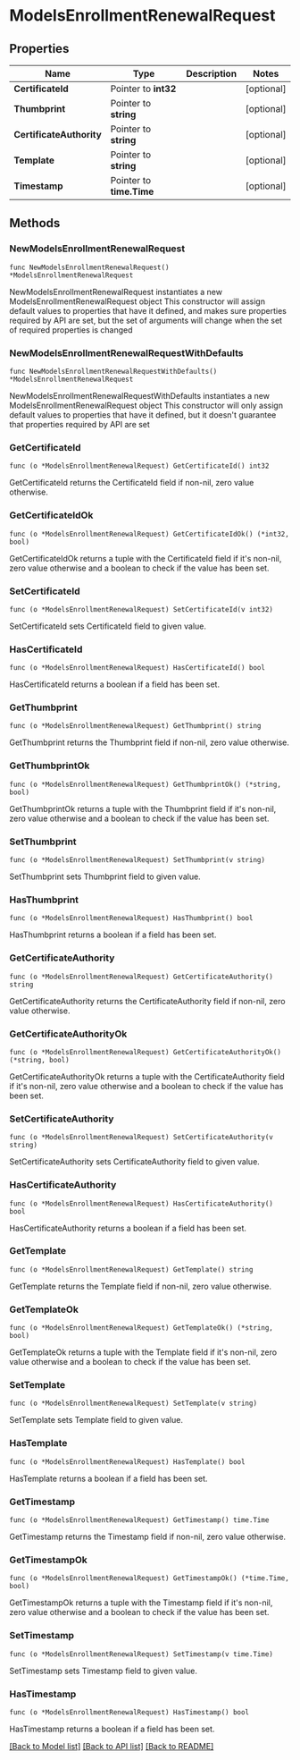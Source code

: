 # ModelsEnrollmentRenewalRequest

## Properties

Name | Type | Description | Notes
------------ | ------------- | ------------- | -------------
**CertificateId** | Pointer to **int32** |  | [optional] 
**Thumbprint** | Pointer to **string** |  | [optional] 
**CertificateAuthority** | Pointer to **string** |  | [optional] 
**Template** | Pointer to **string** |  | [optional] 
**Timestamp** | Pointer to **time.Time** |  | [optional] 

## Methods

### NewModelsEnrollmentRenewalRequest

`func NewModelsEnrollmentRenewalRequest() *ModelsEnrollmentRenewalRequest`

NewModelsEnrollmentRenewalRequest instantiates a new ModelsEnrollmentRenewalRequest object
This constructor will assign default values to properties that have it defined,
and makes sure properties required by API are set, but the set of arguments
will change when the set of required properties is changed

### NewModelsEnrollmentRenewalRequestWithDefaults

`func NewModelsEnrollmentRenewalRequestWithDefaults() *ModelsEnrollmentRenewalRequest`

NewModelsEnrollmentRenewalRequestWithDefaults instantiates a new ModelsEnrollmentRenewalRequest object
This constructor will only assign default values to properties that have it defined,
but it doesn't guarantee that properties required by API are set

### GetCertificateId

`func (o *ModelsEnrollmentRenewalRequest) GetCertificateId() int32`

GetCertificateId returns the CertificateId field if non-nil, zero value otherwise.

### GetCertificateIdOk

`func (o *ModelsEnrollmentRenewalRequest) GetCertificateIdOk() (*int32, bool)`

GetCertificateIdOk returns a tuple with the CertificateId field if it's non-nil, zero value otherwise
and a boolean to check if the value has been set.

### SetCertificateId

`func (o *ModelsEnrollmentRenewalRequest) SetCertificateId(v int32)`

SetCertificateId sets CertificateId field to given value.

### HasCertificateId

`func (o *ModelsEnrollmentRenewalRequest) HasCertificateId() bool`

HasCertificateId returns a boolean if a field has been set.

### GetThumbprint

`func (o *ModelsEnrollmentRenewalRequest) GetThumbprint() string`

GetThumbprint returns the Thumbprint field if non-nil, zero value otherwise.

### GetThumbprintOk

`func (o *ModelsEnrollmentRenewalRequest) GetThumbprintOk() (*string, bool)`

GetThumbprintOk returns a tuple with the Thumbprint field if it's non-nil, zero value otherwise
and a boolean to check if the value has been set.

### SetThumbprint

`func (o *ModelsEnrollmentRenewalRequest) SetThumbprint(v string)`

SetThumbprint sets Thumbprint field to given value.

### HasThumbprint

`func (o *ModelsEnrollmentRenewalRequest) HasThumbprint() bool`

HasThumbprint returns a boolean if a field has been set.

### GetCertificateAuthority

`func (o *ModelsEnrollmentRenewalRequest) GetCertificateAuthority() string`

GetCertificateAuthority returns the CertificateAuthority field if non-nil, zero value otherwise.

### GetCertificateAuthorityOk

`func (o *ModelsEnrollmentRenewalRequest) GetCertificateAuthorityOk() (*string, bool)`

GetCertificateAuthorityOk returns a tuple with the CertificateAuthority field if it's non-nil, zero value otherwise
and a boolean to check if the value has been set.

### SetCertificateAuthority

`func (o *ModelsEnrollmentRenewalRequest) SetCertificateAuthority(v string)`

SetCertificateAuthority sets CertificateAuthority field to given value.

### HasCertificateAuthority

`func (o *ModelsEnrollmentRenewalRequest) HasCertificateAuthority() bool`

HasCertificateAuthority returns a boolean if a field has been set.

### GetTemplate

`func (o *ModelsEnrollmentRenewalRequest) GetTemplate() string`

GetTemplate returns the Template field if non-nil, zero value otherwise.

### GetTemplateOk

`func (o *ModelsEnrollmentRenewalRequest) GetTemplateOk() (*string, bool)`

GetTemplateOk returns a tuple with the Template field if it's non-nil, zero value otherwise
and a boolean to check if the value has been set.

### SetTemplate

`func (o *ModelsEnrollmentRenewalRequest) SetTemplate(v string)`

SetTemplate sets Template field to given value.

### HasTemplate

`func (o *ModelsEnrollmentRenewalRequest) HasTemplate() bool`

HasTemplate returns a boolean if a field has been set.

### GetTimestamp

`func (o *ModelsEnrollmentRenewalRequest) GetTimestamp() time.Time`

GetTimestamp returns the Timestamp field if non-nil, zero value otherwise.

### GetTimestampOk

`func (o *ModelsEnrollmentRenewalRequest) GetTimestampOk() (*time.Time, bool)`

GetTimestampOk returns a tuple with the Timestamp field if it's non-nil, zero value otherwise
and a boolean to check if the value has been set.

### SetTimestamp

`func (o *ModelsEnrollmentRenewalRequest) SetTimestamp(v time.Time)`

SetTimestamp sets Timestamp field to given value.

### HasTimestamp

`func (o *ModelsEnrollmentRenewalRequest) HasTimestamp() bool`

HasTimestamp returns a boolean if a field has been set.


[[Back to Model list]](../README.md#documentation-for-models) [[Back to API list]](../README.md#documentation-for-api-endpoints) [[Back to README]](../README.md)


